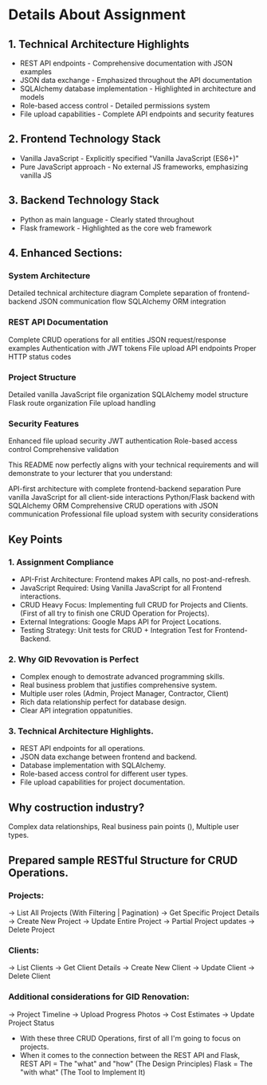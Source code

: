 # Details About Assignment 
## 1. Technical Architecture Highlights

* REST API endpoints - Comprehensive documentation with JSON examples
* JSON data exchange - Emphasized throughout the API documentation
* SQLAlchemy database implementation - Highlighted in architecture and models
* Role-based access control - Detailed permissions system
* File upload capabilities - Complete API endpoints and security features

## 2. Frontend Technology Stack

* Vanilla JavaScript - Explicitly specified "Vanilla JavaScript (ES6+)"
* Pure JavaScript approach - No external JS frameworks, emphasizing vanilla JS

## 3. Backend Technology Stack

* Python as main language - Clearly stated throughout
* Flask framework - Highlighted as the core web framework

## 4. Enhanced Sections:
### System Architecture

Detailed technical architecture diagram
Complete separation of frontend-backend
JSON communication flow
SQLAlchemy ORM integration

### REST API Documentation

Complete CRUD operations for all entities
JSON request/response examples
Authentication with JWT tokens
File upload API endpoints
Proper HTTP status codes

### Project Structure

Detailed vanilla JavaScript file organization
SQLAlchemy model structure
Flask route organization
File upload handling

### Security Features

Enhanced file upload security
JWT authentication
Role-based access control
Comprehensive validation

This README now perfectly aligns with your technical requirements and will demonstrate to your lecturer that you understand:

API-first architecture with complete frontend-backend separation
Pure vanilla JavaScript for all client-side interactions
Python/Flask backend with SQLAlchemy ORM
Comprehensive CRUD operations with JSON communication
Professional file upload system with security considerations

## Key Points
### 1. Assignment Compliance
* API-Frist Architecture: Frontend makes API calls, no post-and-refresh.
* JavaScript Required: Using Vanilla JavaScript for all Frontend interactions.
* CRUD Heavy Focus: Implementing full CRUD for Projects and Clients.(First of all try to finish one CRUD Operation for Projects).
* External Integrations: Google Maps API for Project Locations.
* Testing Strategy: Unit tests for CRUD + Integration Test for Frontend-Backend.

### 2. Why GID Revovation is Perfect
* Complex enough to demostrate advanced programming skills.
* Real business problem that justifies  comprehensive system.
* Multiple user roles (Admin, Project Manager, Contractor, Client)
* Rich data relationship perfect for database design.
* Clear API integration oppatunities.

### 3. Technical Architecture Highlights. 
* REST API endpoints for all operations.
* JSON data exchange between frontend and backend.
* Database implementation with SQLAlchemy.
* Role-based access control for different user types.
* File upload capabilities for project documentation.

## Why costruction industry?
Complex data relationships, Real business pain points (), Multiple user types.

## Prepared sample RESTful Structure for CRUD Operations.
### Projects:
-> List All Projects (With Filtering | Pagination)
-> Get Specific Project Details 
-> Create New Project
-> Update Entire Project
-> Partial Project updates
-> Delete Project 

### Clients:
-> List Clients
-> Get Client Details
-> Create New Client 
-> Update Client
-> Delete Client

### Additional considerations for GID Renovation:
-> Project Timeline
-> Upload Progress Photos
-> Cost Estimates
-> Update Project Status

* With these three CRUD Operations, first of all I'm going to focus on projects.
* When it comes to the connection between the REST API and Flask,
  REST API = The "what" and "how" (The Design Principles)
  Flask =  The "with what" (The Tool to Implement It)
